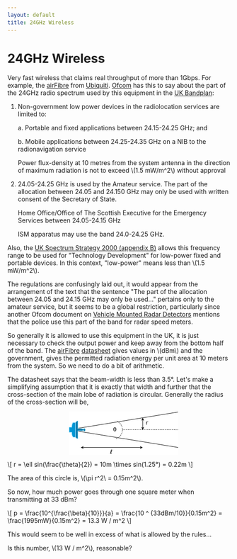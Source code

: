 ```yaml
---
layout: default
title: 24GHz Wireless
---
```


24GHz Wireless
==============

Very fast wireless that claims real throughput of more than 1Gbps. For
example, the [airFibre] from [Ubiquiti]. [Ofcom] has this to say 
about the part of the 24GHz radio spectrum used by this equipment in
the [UK Bandplan]:

1. Non-government low power devices in the radiolocation services
   are limited to:

   a. Portable and fixed applications between 24.15-24.25 GHz; and

   b. Mobile applications between 24.25-24.35 GHz on a NIB to the
      radionavigation service 

   Power flux-density at 10 metres from the system antenna in the
   direction of maximum radiation is not to exceed \\(1.5 mW/m^2\\)
   without approval 

2. 24\.05-24.25 GHz is used by the Amateur service. The part of the
   allocation between 24.05 and 24.150 GHz may only be used with
   written consent of the Secretary of State.

   Home Office/Office of The Scottish Executive for the Emergency
   Services between 24.05-24.15 GHz

   ISM apparatus may use the band 24.0-24.25 GHz.

Also, the [UK Spectrum Strategy 2000 (appendix B)] allows this
frequency range to be used for "Technology Development" for low-power
fixed and portable devices. In this context, "low-power" means less
than \\(1.5 mW/m^2\\).

The regulations are confusingly laid out, it would appear from the
arrangement of the text that the sentence "The part of the allocation
between 24.05 and 24.15 GHz may only be used..." pertains only to the
amateur service, but it seems to be a global restriction, particularly
since another Ofcom document on [Vehicle Mounted Radar Detectors]
mentions that the police use this part of the band for radar speed
meters. 

So generally it is allowed to use this equipment in the UK, it is just
necessary to check the output power and keep away from the bottom half
of the band. The [airFibre] [datasheet] gives
values in \\(dBm\\) and the government, gives the permitted radiation
energy per unit area at 10 meters from the system. So we need to do a
bit of arithmetic. 

The datasheet says that the beam-width is less than
3.5°. Let's make a simplifying assumption that it is exactly that
width and further that the cross-section of the main lobe of radiation
is circular. Generally the radius of the cross-section will be,

<div style="width: 100%; text-align: center; margin: 10px;">
  <img src="radiation-cone.png" alt="Radiation Cone" />
</div>
<span>
\[
r = \ell sin(\frac{\theta}{2}) = 10m \times sin(1.25°) = 0.22m
\]
</span>

The area of this circle is, \\(\pi r^2\\ = 0.15m^2\\).

So now, how much power goes through one square meter when transmitting
at 33 dBm?

<span>
\[
p = \frac{10^{\frac{\beta}{10}}}{a}  = \frac{10 ^ {33dBm/10}}{0.15m^2} = 
\frac{1995mW}{0.15m^2} = 13.3 W / m^2
\]
</span>

This would seem to be well in excess of what is allowed by the
rules...

Is this number, \\(13 W / m^2\\), reasonable?

[airFibre]: http://www.ubnt.com/airfiber
[Ubiquiti]: http://www.ubnt.com/
[datasheet]: http://www.ubnt.com/downloads/datasheets/airfiber/airFiber_DS.pdf
[Ofcom]: http://www.ofcom.org.uk/
[UK Bandplan]: http://www.ofcom.org.uk/static/archive/ra/publication/ra_info/ra365.htm
[UK Spectrum Strategy 2000 (appendix B)]: http://www.ofcom.org.uk/static/archive/ra/topirum-strat/future/strat00/appendixb.pdf
[Vehicle Mounted Radar Detectors]: http://www.ofcom.org.uk/static/archive/ra/topics/research/rtcg/projects/project706.pdf
